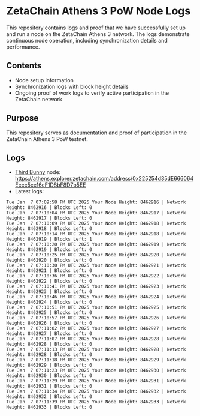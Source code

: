 # ZetaChain Athens 3 PoW Node Logs
This repository contains logs and proof that we have successfully set up and run a node on the ZetaChain Athens 3 network. The logs demonstrate continuous node operation, including synchronization details and performance.

## Contents
- Node setup information
- Synchronization logs with block height details
- Ongoing proof of work logs to verify active participation in the ZetaChain network

## Purpose
This repository serves as documentation and proof of participation in the ZetaChain Athens 3 PoW testnet.

## Logs

- [Third Bunny](https://thirdbunny.xyz/) node: https://athens.explorer.zetachain.com/address/0x225254d35dE666064Eccc5ce16eF1D8bF8D7b5EE
- Latest logs:
```
Tue Jan  7 07:09:58 PM UTC 2025 Your Node Height: 8462916 | Network Height: 8462916 | Blocks Left: 0
Tue Jan  7 07:10:04 PM UTC 2025 Your Node Height: 8462917 | Network Height: 8462917 | Blocks Left: 0
Tue Jan  7 07:10:09 PM UTC 2025 Your Node Height: 8462918 | Network Height: 8462918 | Blocks Left: 0
Tue Jan  7 07:10:14 PM UTC 2025 Your Node Height: 8462918 | Network Height: 8462919 | Blocks Left: 1
Tue Jan  7 07:10:20 PM UTC 2025 Your Node Height: 8462919 | Network Height: 8462919 | Blocks Left: 0
Tue Jan  7 07:10:25 PM UTC 2025 Your Node Height: 8462920 | Network Height: 8462920 | Blocks Left: 0
Tue Jan  7 07:10:30 PM UTC 2025 Your Node Height: 8462921 | Network Height: 8462921 | Blocks Left: 0
Tue Jan  7 07:10:36 PM UTC 2025 Your Node Height: 8462922 | Network Height: 8462922 | Blocks Left: 0
Tue Jan  7 07:10:41 PM UTC 2025 Your Node Height: 8462923 | Network Height: 8462923 | Blocks Left: 0
Tue Jan  7 07:10:46 PM UTC 2025 Your Node Height: 8462924 | Network Height: 8462924 | Blocks Left: 0
Tue Jan  7 07:10:51 PM UTC 2025 Your Node Height: 8462925 | Network Height: 8462925 | Blocks Left: 0
Tue Jan  7 07:10:57 PM UTC 2025 Your Node Height: 8462926 | Network Height: 8462926 | Blocks Left: 0
Tue Jan  7 07:11:02 PM UTC 2025 Your Node Height: 8462927 | Network Height: 8462927 | Blocks Left: 0
Tue Jan  7 07:11:07 PM UTC 2025 Your Node Height: 8462928 | Network Height: 8462928 | Blocks Left: 0
Tue Jan  7 07:11:13 PM UTC 2025 Your Node Height: 8462928 | Network Height: 8462928 | Blocks Left: 0
Tue Jan  7 07:11:18 PM UTC 2025 Your Node Height: 8462929 | Network Height: 8462929 | Blocks Left: 0
Tue Jan  7 07:11:23 PM UTC 2025 Your Node Height: 8462930 | Network Height: 8462930 | Blocks Left: 0
Tue Jan  7 07:11:29 PM UTC 2025 Your Node Height: 8462931 | Network Height: 8462931 | Blocks Left: 0
Tue Jan  7 07:11:34 PM UTC 2025 Your Node Height: 8462932 | Network Height: 8462932 | Blocks Left: 0
Tue Jan  7 07:11:39 PM UTC 2025 Your Node Height: 8462933 | Network Height: 8462933 | Blocks Left: 0
```
